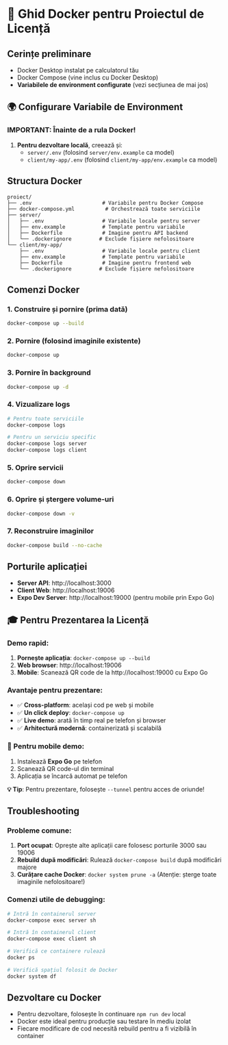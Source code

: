 # 🐳 Ghid Docker pentru Proiectul de Licență

## Cerințe preliminare
- Docker Desktop instalat pe calculatorul tău
- Docker Compose (vine inclus cu Docker Desktop)
- **Variabilele de environment configurate** (vezi secțiunea de mai jos)

## 🌍 Configurare Variabile de Environment

### IMPORTANT: Înainte de a rula Docker!
1. **Pentru dezvoltare locală**, creează și:
   - `server/.env` (folosind `server/env.example` ca model)
   - `client/my-app/.env` (folosind `client/my-app/env.example` ca model)

## Structura Docker
```
proiect/
├── .env                       # Variabile pentru Docker Compose
├── docker-compose.yml          # Orchestrează toate serviciile
├── server/
│   ├── .env                   # Variabile locale pentru server
│   ├── env.example            # Template pentru variabile
│   ├── Dockerfile             # Imagine pentru API backend
│   └── .dockerignore         # Exclude fișiere nefolositoare
└── client/my-app/
    ├── .env                   # Variabile locale pentru client
    ├── env.example            # Template pentru variabile
    ├── Dockerfile             # Imagine pentru frontend web
    └── .dockerignore         # Exclude fișiere nefolositoare
```

## Comenzi Docker

### 1. Construire și pornire (prima dată)
```bash
docker-compose up --build
```

### 2. Pornire (folosind imaginile existente)
```bash
docker-compose up
```

### 3. Pornire în background
```bash
docker-compose up -d
```

### 4. Vizualizare logs
```bash
# Pentru toate serviciile
docker-compose logs

# Pentru un serviciu specific
docker-compose logs server
docker-compose logs client
```

### 5. Oprire servicii
```bash
docker-compose down
```

### 6. Oprire și ștergere volume-uri
```bash
docker-compose down -v
```

### 7. Reconstruire imaginilor
```bash
docker-compose build --no-cache
```

## Porturile aplicației
- **Server API**: http://localhost:3000
- **Client Web**: http://localhost:19006
- **Expo Dev Server**: http://localhost:19000 (pentru mobile prin Expo Go)

## 🎓 Pentru Prezentarea la Licență

### Demo rapid:
1. **Pornește aplicația**: `docker-compose up --build`
2. **Web browser**: http://localhost:19006
3. **Mobile**: Scanează QR code de la http://localhost:19000 cu Expo Go

### Avantaje pentru prezentare:
- ✅ **Cross-platform**: același cod pe web și mobile
- ✅ **Un click deploy**: `docker-compose up`
- ✅ **Live demo**: arată în timp real pe telefon și browser
- ✅ **Arhitectură modernă**: containerizată și scalabilă

### 📱 Pentru mobile demo:
1. Instalează **Expo Go** pe telefon
2. Scanează QR code-ul din terminal
3. Aplicația se încarcă automat pe telefon

**💡 Tip**: Pentru prezentare, folosește `--tunnel` pentru acces de oriunde!

## Troubleshooting

### Probleme comune:
1. **Port ocupat**: Oprește alte aplicații care folosesc porturile 3000 sau 19006
2. **Rebuild după modificări**: Rulează `docker-compose build` după modificări majore
3. **Curățare cache Docker**: `docker system prune -a` (Atenție: șterge toate imaginile nefolositoare!)

### Comenzi utile de debugging:
```bash
# Intră în containerul server
docker-compose exec server sh

# Intră în containerul client
docker-compose exec client sh

# Verifică ce containere rulează
docker ps

# Verifică spațiul folosit de Docker
docker system df
```

## Dezvoltare cu Docker
- Pentru dezvoltare, folosește în continuare `npm run dev` local
- Docker este ideal pentru producție sau testare în mediu izolat
- Fiecare modificare de cod necesită rebuild pentru a fi vizibilă în container 